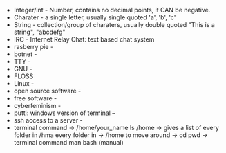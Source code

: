 + Integer/int - Number, contains no decimal points, it CAN be negative.
+ Charater -  a single letter, usually single quoted 'a', 'b', 'c'
+ String - collection/group of charaters, usually double quoted "This is a string", "abcdefg"
+ IRC - Internet Relay Chat: text based chat system
+ rasberry pie -
+ botnet - 
+ TTY - 
+ GNU - 
+ FLOSS
+ Linux - 
+ open source software -
+ free software -
+ cyberfeminism -
+ putti: windows version of terminal – 
+ ssh access to a server - 
+ terminal command
-> /home/your_name 
ls /home -> gives a list of every folder in /hma
every folder in -> /home
to move around -> cd
pwd -> terminal command
man bash (manual)
